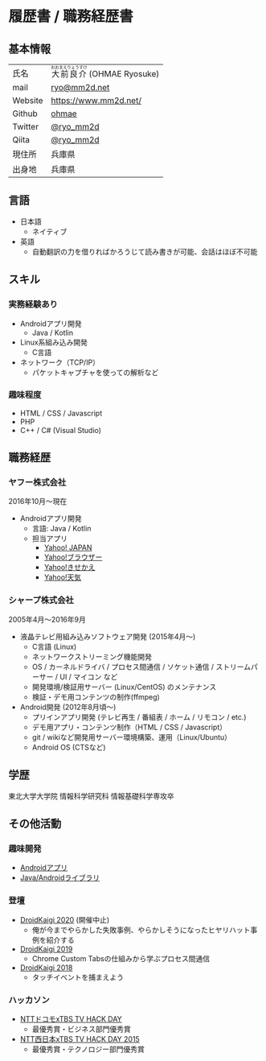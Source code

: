 # 履歴書 / 職務経歴書

## 基本情報

|||
|--|--|
| 氏名 | <ruby><rb>大前良介</rb><rt>おおまえりょうすけ</rt></ruby> (OHMAE Ryosuke) |
| mail | ryo@mm2d.net |
| Website | https://www.mm2d.net/ |
| Github | [ohmae](https://github.com/ohmae) |
| Twitter | [@ryo_mm2d](https://twitter.com/ryo_mm2d) |
| Qiita | [@ryo_mm2d](https://qiita.com/ryo_mm2d) |
| 現住所 | 兵庫県 |
| 出身地 | 兵庫県 |

## 言語

- 日本語
  - ネイティブ
- 英語
  - 自動翻訳の力を借りればかろうじて読み書きが可能、会話はほぼ不可能

## スキル

### 実務経験あり

- Androidアプリ開発
  - Java / Kotlin
- Linux系組み込み開発
  - C言語
- ネットワーク（TCP/IP）
  - パケットキャプチャを使っての解析など

### 趣味程度

- HTML / CSS / Javascript
- PHP
- C++ / C# (Visual Studio)

## 職務経歴

### ヤフー株式会社

2016年10月～現在

- Androidアプリ開発
  - 言語: Java / Kotlin
  - 担当アプリ
    - [Yahoo! JAPAN](https://play.google.com/store/apps/details?id=jp.co.yahoo.android.yjtop)
    - [Yahoo!ブラウザー](https://play.google.com/store/apps/details?id=jp.co.yahoo.android.ybrowser)
    - [Yahoo!きせかえ](https://play.google.com/store/apps/details?id=com.buzzpia.aqua.launcher.buzzhome)
    - [Yahoo!天気](https://play.google.com/store/apps/details?id=jp.co.yahoo.android.weather.type1)

### シャープ株式会社

2005年4月～2016年9月

- 液晶テレビ用組み込みソフトウェア開発 (2015年4月～)
  - C言語 (Linux)
  - ネットワークストリーミング機能開発
  - OS / カーネルドライバ / プロセス間通信 / ソケット通信 / ストリームパーサー / UI / マイコン など
  - 開発環境/検証用サーバー (Linux/CentOS) のメンテナンス
  - 検証・デモ用コンテンツの制作(ffmpeg)
- Android開発 (2012年8月頃～)
  - プリインアプリ開発 (テレビ再生 / 番組表 / ホーム / リモコン / etc.)
  - デモ用アプリ・コンテンツ制作（HTML / CSS / Javascript）
  - git / wikiなど開発用サーバー環境構築、運用（Linux/Ubuntu）
  - Android OS (CTSなど)

## 学歴

東北大学大学院 情報科学研究科 情報基礎科学専攻卒

## その他活動

### 趣味開発

- [Androidアプリ](https://play.google.com/store/apps/developer?id=OHMAE+Ryosuke)
- [Java/Androidライブラリ](https://bintray.com/ohmae/maven)

### 登壇

- [DroidKaigi 2020](https://droidkaigi.jp/2020/timetable/153684) (開催中止)
  - 俺が今までやらかした失敗事例、やらかしそうになったヒヤリハット事例を紹介する
- [DroidKaigi 2019](https://droidkaigi.jp/2019/timetable/70931)
  - Chrome Custom Tabsの仕組みから学ぶプロセス間通信
- [DroidKaigi 2018](https://droidkaigi.jp/2018/timetable?session=16679)
  - タッチイベントを捕まえよう

### ハッカソン

- [NTTドコモxTBS TV HACK DAY](http://www.tbs.co.jp/nd_tv_hack_day/)
  - 最優秀賞・ビジネス部門優秀賞
- [NTT西日本xTBS TV HACK DAY 2015](http://www.tbs.co.jp/nw_tv_hack_day_2015/)
  - 最優秀賞・テクノロジー部門優秀賞
